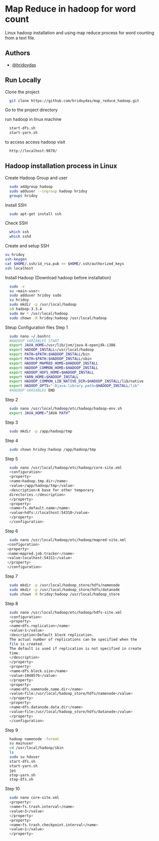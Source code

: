 
# Map Reduce in hadoop for word count

Linux hadoop installation and using map reduce process for word counting from a text file.

## Authors

- [@hridoydas](https://github.com/hridoydas)


## Run Locally

Clone the project

```bash
  git clone https://github.com/hridoydas/map_reduce_hadoop.git
```

Go to the project directory

run hadoop in linux machine
```bash
  start-dfs.sh
  start-yarn.sh
```
to access access hadoop visit
```bash
  http://localhost:9870/
```



## Hadoop installation process in Linux

Create Hadoop Group and user

```bash
  sudo addgroup hadoop
  sudo adduser --ingroup hadoop hridoy
  groups hridoy
```
Install SSH
```bash
  sudo apt-get install ssh
```
Check SSH
```bash
  which ssh
  which sshd
```

Create and setup SSH
```bash
su hridoy
ssh-keygen
cat $HOME/.ssh/id_rsa.pub >> $HOME/.ssh/authorized_keys
ssh localhost
```

Install Hadoop (Download hadoop before installation)
```bash
  sudo -v
  su <main-user>
  sudo adduser hridoy sudo
  su hridoy
  sudo mkdir -p /usr/local/hadoop
  cd hadoop-3.3.4
  sudo mv * /usr/local/hadoop
  sudo chown -R hridoy:hadoop /usr/local/hadoop
```

Steup Configuration files
Step 1
```bash
  sudo nano ~/.bashrc
  #HADOOP VARIABLES START
  export JAVA_HOME=/usr/lib/jvm/java-8-openjdk-i386
  export HADOOP_INSTALL=/usr/local/hadoop
  export PATH=$PATH:$HADOOP_INSTALL/bin
  export PATH=$PATH:$HADOOP_INSTALL/sbin
  export HADOOP_MAPRED_HOME=$HADOOP_INSTALL
  export HADOOP_COMMON_HOME=$HADOOP_INSTALL
  export HADOOP_HDFS_HOME=$HADOOP_INSTALL
  export YARN_HOME=$HADOOP_INSTALL
  export HADOOP_COMMON_LIB_NATIVE_DIR=$HADOOP_INSTALL/lib/native
  export HADOOP_OPTS="-Djava.library.path=$HADOOP_INSTALL/lib"
  #HADOOP VARIABLES END
```
Step 2
```bash
  sudo nano /usr/local/hadoop/etc/hadoop/hadoop-env.sh
  export JAVA_HOME=”JAVA PATH”
```
Step 3
```bash
  sudo mkdir -p /app/hadoop/tmp
```
Step 4
```bash
  sudo chown hridoy:hadoop /app/hadoop/tmp
```
Step 5
```bash
  sudo nano /usr/local/hadoop/etc/hadoop/core-site.xml
  <configuration>
  <property>
  <name>hadoop.tmp.dir</name>
  <value>/app/hadoop/tmp</value>
  <description>A base for other temporary
  directories.</description>
  </property>
  <property>
  <name>fs.default.name</name>
  <value>hdfs://localhost:54310</value>
  </property>
  </configuration>
```
Step 6
```bash
  sudo nano /usr/local/hadoop/etc/hadoop/mapred-site.xml
 <configuration>
 <property>
 <name>mapred.job.tracker</name>
 <value>localhost:54311</value>
 </property>
 </configuration>
```
Step 7
```bash
  sudo mkdir -p /usr/local/hadoop_store/hdfs/namenode
  sudo mkdir -p /usr/local/hadoop_store/hdfs/datanode
  sudo chown -R hridoy:hadoop /usr/local/hadoop_store
```

Step 8
```bash
  sudo nano /usr/local/hadoop/etc/hadoop/hdfs-site.xml
  <configuration>
  <property>
  <name>dfs.replication</name>
  <value>1</value>
  <description>Default block replication.
  The actual number of replications can be specified when the
  file is created.
  The default is used if replication is not specified in create
  time.
  </description>
  </property>
  <property>
  <name>dfs.block.size</name>
  <value>1048576</value>
  </property>
  <property>
  <name>dfs.namenode.name.dir</name>
  <value>file:/usr/local/hadoop_store/hdfs/namenode</value>
  </property>
  <property>
  <name>dfs.datanode.data.dir</name>
  <value>file:/usr/local/hadoop_store/hdfs/datanode</value>
  </property>
  </configuration>
```

Step 9
```bash
  hadoop namenode -format
  su mainuser
  cd /usr/local/hadoop/sbin
  ls
  sudo su hduser
  start-dfs.sh
  start-yarn.sh
  jps
  stop-yarn.sh
  stop-dfs.sh
```

Step 10
```bash
  sudo nano core-site.xml
  <property>
  <name>fs.trash.interval</name>
  <value>3</value>
  </property>
  <property>
  <name>fs.trash.checkpoint.interval</name>
  <value>1</value>
  </property>
```